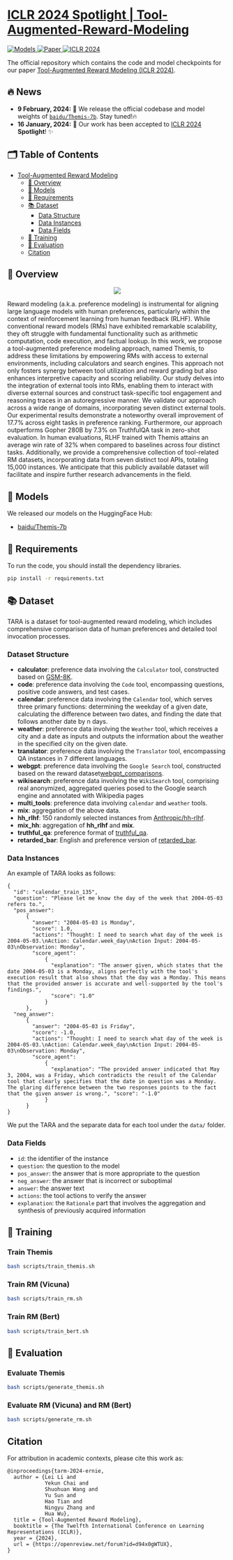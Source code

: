 # [ICLR 2024 Spotlight | Tool-Augmented-Reward-Modeling](https://arxiv.org/abs/2310.01045)

   <a href="https://huggingface.co/baidu" target="_blank">
      <img alt="Models" src="https://img.shields.io/badge/🤗-Models-blue" />
   </a>
  <a href="https://arxiv.org/abs/2310.01045" target="_blank">
      <img alt="Paper" src="https://img.shields.io/badge/📜-Paper-purple" />
   </a>
  <a href="https://iclr.cc/Conferences/2024" target="_blank">
      <img alt="ICLR 2024" src="https://img.shields.io/badge/Proceedings-ICLR2024-red" />
   </a>



The official repository which contains the code and model checkpoints for our paper [Tool-Augmented Reward Modeling (ICLR 2024)](https://arxiv.org/pdf/2310.01045.pdf).


## 🔥 News
* **9 February, 2024:** 🎉 We release the official codebase and model weights of [`baidu/Themis-7b`](https://huggingface.co/baidu/Themis-7b). Stay tuned!🔥
* **16 January, 2024:** 🎉 Our work has been accepted to [ICLR 2024](https://iclr.cc/Conferences/2024) **Spotlight**! ✨

## 🗂️ Table of Contents

- [Tool-Augmented Reward Modeling](#tool-augmented-reward-modeling)
  - [🌟 Overview](#-overview)
  - [📌 Models](#-models)
  - [📕 Requirements](#-requirements)
  - [📚 Dataset](#-dataset)
    - [Data Structure](#dataset-structure)
    - [Data Instances](#data-instances)
    - [Data Fields](#data-fields)
  - [🚀 Training](#-training)
  - [🚁 Evaluation](#-evaluation)
  - [Citation](#citation)

## 🌟 Overview

<div align="center">
  <img src="resource/model.png">
</div>

Reward modeling (a.k.a. preference modeling) is instrumental for aligning large language models with human preferences, particularly within the context of reinforcement learning from human feedback (RLHF). While conventional reward models (RMs) have exhibited remarkable scalability, they oft struggle with fundamental functionality such as arithmetic computation, code execution, and factual lookup. In this work, we propose a tool-augmented preference modeling approach, named Themis, to address these limitations by empowering RMs with access to external environments, including calculators and search engines. 
This approach not only fosters synergy between tool utilization and reward grading but also enhances interpretive capacity and scoring reliability.
Our study delves into the integration of external tools into RMs, enabling them to interact with diverse external sources and construct task-specific tool engagement and reasoning traces in an autoregressive manner. We validate our approach across a wide range of domains, incorporating seven distinct external tools. Our experimental results demonstrate a noteworthy overall improvement of 17.7% across eight tasks in preference ranking. Furthermore, our approach outperforms Gopher 280B by 7.3\% on TruthfulQA task in zero-shot evaluation. In human evaluations, RLHF trained with Themis attains an average win rate of 32\% when compared to baselines across four distinct tasks. Additionally, we provide a comprehensive collection of tool-related RM datasets, incorporating data from seven distinct tool APIs, totaling 15,000 instances. We anticipate that this publicly available dataset will facilitate and inspire further research advancements in the field.


## 📌 Models

We released our models on the HuggingFace Hub:

* [baidu/Themis-7b](https://huggingface.co/baidu/Themis-7b)


## 📕 Requirements

To run the code, you should install the dependency libraries.

```bash
pip install -r requirements.txt
```

## 📚 Dataset
TARA is a dataset for tool-augmented reward modeling, which includes comprehensive comparison data of human preferences and detailed tool invocation processes.

### Dataset Structure

- **calculator**: preference data involving the `Calculator` tool, constructed based on [GSM-8K](https://huggingface.co/datasets/gsm8k).
- **code**: preference data involving the `Code` tool, encompassing questions, positive code answers, and test cases.
- **calendar**: preference data involving the `Calendar` tool, which serves three primary functions: determining the weekday of a given date, calculating the difference between two dates, and finding the date that follows another date by n days.
- **weather**: preference data involving the `Weather` tool, which receives a city and a date as inputs and outputs the information about the weather in the specified city on the given date.
- **translator**: preference data involving the `Translator` tool, encompassing QA instances in 7 different languages.
- **webgpt**: preference data involving the `Google Search` tool, constructed based on the reward dataset[webgpt_comparisons](https://huggingface.co/datasets/openai/webgpt_comparisons).
- **wikisearch**: preference data involving the `WikiSearch` tool, comprising real anonymized, aggregated queries posed to the Google search engine and annotated with Wikipedia pages
- **multi_tools**: preference data involving `calendar` and `weather` tools.
- **mix**: aggregation of the above data.
- **hh_rlhf**: 150 randomly selected instances from [Anthropic/hh-rlhf](https://huggingface.co/datasets/Anthropic/hh-rlhf).
- **mix_hh**: aggregation of **hh_rlhf** and **mix**.
- **truthful_qa**: preference format of [truthful_qa](https://huggingface.co/datasets/truthful_qa).
- **retarded_bar**: English and preference version of [retarded_bar](https://huggingface.co/datasets/hugfaceguy0001/retarded_bar).

### Data Instances

An example of TARA looks as follows:

```text
{
  "id": "calendar_train_135", 
  "question": "Please let me know the day of the week that 2004-05-03 refers to.", 
  "pos_answer": 
      {
        "answer": "2004-05-03 is Monday", 
        "score": 1.0, 
        "actions": "Thought: I need to search what day of the week is 2004-05-03.\nAction: Calendar.week_day\nAction Input: 2004-05-03\nObservation: Monday", 
        "score_agent": 
            {
              "explanation": "The answer given, which states that the date 2004-05-03 is a Monday, aligns perfectly with the tool's execution result that also shows that the day was a Monday. This means that the provided answer is accurate and well-supported by the tool's findings.", 
              "score": "1.0"
            }
      }, 
  "neg_answer": 
      {
        "answer": "2004-05-03 is Friday", 
        "score": -1.0, 
        "actions": "Thought: I need to search what day of the week is 2004-05-03.\nAction: Calendar.week_day\nAction Input: 2004-05-03\nObservation: Monday", 
        "score_agent": 
            {
              "explanation": "The provided answer indicated that May 3, 2004, was a Friday, which contradicts the result of the Calendar tool that clearly specifies that the date in question was a Monday. The glaring difference between the two responses points to the fact that the given answer is wrong.", "score": "-1.0"
            }
      }
}
```

We put the TARA and the separate data for each tool under the `data/` folder.

### Data Fields
- `id`: the identifier of the instance
- `question`: the question to the model
- `pos_answer`: the answer that is more appropriate to the question
- `neg_answer`: the answer that is incorrect or suboptimal
- `answer`: the answer text
- `actions`: the tool actions to verify the answer
- `explanation`: the `Rationale` part that involves the aggregation and synthesis of previously acquired information

## 🚀 Training

### Train Themis
```bash
bash scripts/train_themis.sh
```

### Train RM (Vicuna)
```bash
bash scripts/train_rm.sh
```

### Train RM (Bert)

```bash
bash scripts/train_bert.sh
```

## 🚁 Evaluation

### Evaluate Themis
```bash
bash scripts/generate_themis.sh
```

### Evaluate RM (Vicuna) and RM (Bert)
```bash
bash scripts/generate_rm.sh
```


## Citation

For attribution in academic contexts, please cite this work as:

```
@inproceedings{tarm-2024-ernie,
  author = {Lei Li and
            Yekun Chai and
            Shuohuan Wang and
            Yu Sun and
            Hao Tian and
            Ningyu Zhang and
            Hua Wu},
  title = {Tool-Augmented Reward Modeling},
  booktitle = {The Twelfth International Conference on Learning Representations (ICLR)},
  year = {2024},
  url = {https://openreview.net/forum?id=d94x0gWTUX},
}
```
